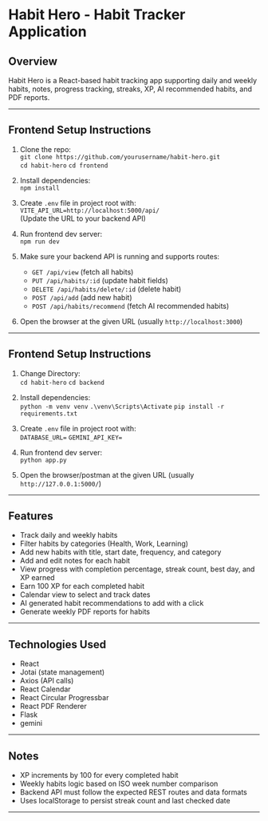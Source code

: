 # Habit Hero - Habit Tracker Application

## Overview  
Habit Hero is a React-based habit tracking app supporting daily and weekly habits, notes, progress tracking, streaks, XP, AI recommended habits, and PDF reports.

---

## Frontend Setup Instructions

1. Clone the repo:  
   `git clone https://github.com/yourusername/habit-hero.git`  
   `cd habit-hero`
   `cd frontend`


2. Install dependencies:  
   `npm install`


3. Create `.env` file in project root with:  
   `VITE_API_URL=http://localhost:5000/api/`  
   (Update the URL to your backend API)

4. Run frontend dev server:  
   `npm run dev`

5. Make sure your backend API is running and supports routes:  
   - `GET /api/view` (fetch all habits)  
   - `PUT /api/habits/:id` (update habit fields)  
   - `DELETE /api/habits/delete/:id` (delete habit)  
   - `POST /api/add` (add new habit)  
   - `POST /api/habits/recommend` (fetch AI recommended habits)

6. Open the browser at the given URL (usually `http://localhost:3000`)


---

## Frontend Setup Instructions

1. Change Directory:    
   `cd habit-hero`
   `cd backend`


2. Install dependencies:  
    `python -m venv venv`
   `.\venv\Scripts\Activate`
   `pip install -r requirements.txt`


3. Create `.env` file in project root with:  
   `DATABASE_URL=`
   `GEMINI_API_KEY=`  

4. Run frontend dev server:  
   `python app.py`


5. Open the browser/postman at the given URL (usually `http://127.0.0.1:5000/`)
---

## Features

- Track daily and weekly habits  
- Filter habits by categories (Health, Work, Learning)  
- Add new habits with title, start date, frequency, and category  
- Add and edit notes for each habit  
- View progress with completion percentage, streak count, best day, and XP earned  
- Earn 100 XP for each completed habit  
- Calendar view to select and track dates  
- AI generated habit recommendations to add with a click  
- Generate weekly PDF reports for habits

---

## Technologies Used

- React  
- Jotai (state management)  
- Axios (API calls)  
- React Calendar  
- React Circular Progressbar  
- React PDF Renderer  
- Flask
- gemini

---

## Notes

- XP increments by 100 for every completed habit  
- Weekly habits logic based on ISO week number comparison  
- Backend API must follow the expected REST routes and data formats  
- Uses localStorage to persist streak count and last checked date  

---